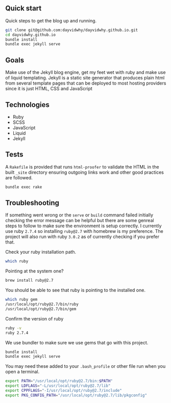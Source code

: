 ## Quick start
Quick steps to get the blog up and running.

```bash
git clone git@github.com:dayvidwhy/dayvidwhy.github.io.git
cd dayvidwhy.github.io
bundle install
bundle exec jekyll serve
```

## Goals
Make use of the Jekyll blog engine, get my feet wet with ruby and make use of liquid templating. Jekyll is a static site generator that produces plain html from several template pages that can be deployed to most hosting providers since it is just HTML, CSS and JavaScript

## Technologies
* Ruby
* SCSS
* JavaScript
* Liquid
* Jekyll

## Tests
A `Rakefile` is provided that runs `html-proofer` to validate the HTML in the built `_site` directory ensuring outgoing links work and other good practices are followed.
```bash
bundle exec rake
```

## Troubleshooting
If something went wrong or the `serve` or `build` command failed initially checking the error message can be helpful but there are some genreal steps to follow to make sure the environment is setup correctly. I currently use ruby `2.7.4` so installing `ruby@2.7` with homebrew is my preference. The project will also run with ruby `3.0.2` as of currently checking if you prefer that.

Check your ruby installation path.

```bash
which ruby
```

Pointing at the system one?

```bash
brew install ruby@2.7
```

You should be able to see that ruby is pointing to the installed one.

```bash
which ruby gem
/usr/local/opt/ruby@2.7/bin/ruby
/usr/local/opt/ruby@2.7/bin/gem
```

Confirm the version of ruby
```bash
ruby -v
ruby 2.7.4
```

We use bundler to make sure we use gems that go with this project.
```bash
bundle install
bundle exec jekyll serve
```

You may need these added to your `.bash_profile` or other file run when you open a terminal.
```bash
export PATH="/usr/local/opt/ruby@2.7/bin:$PATH"
export LDFLAGS="-L/usr/local/opt/ruby@2.7/lib"
export CPPFLAGS="-I/usr/local/opt/ruby@2.7/include"
export PKG_CONFIG_PATH="/usr/local/opt/ruby@2.7/lib/pkgconfig"
```
